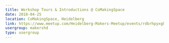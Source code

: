 ```yaml
---
title: Workshop Tours & Introductions @ CoMakingSpace
date: 2018-04-25
location: CoMakingSpace, Heidelberg
link: https://www.meetup.com/Heidelberg-Makers-Meetup/events/rdbrhpyxgbhc/
usergroup: makershd
type: usergroup
---
```

